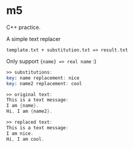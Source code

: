 m5
===

C++ practice.

A simple text replacer

```
template.txt + substitution.txt => result.txt
```

Only support `{name} => real name` :)

```asm
>> substitutions:
key: name replacement: nice
key: name2 replacement: cool

>> original text:
This is a text message:
I am {name}.
Hi, I am {name2}.

>> replaced text:
This is a text message:
I am nice.
Hi, I am cool.
```
